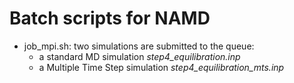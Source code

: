 # Batch scripts for NAMD 

- job_mpi.sh: two simulations are submitted to the queue:
   - a standard MD simulation *step4_equilibration.inp*
   - a Multiple Time Step simulation *step4_equilibration_mts.inp*
